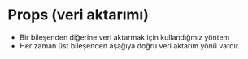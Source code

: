 # Props (veri aktarımı)

- Bir bileşenden diğerine veri aktarmak için kullandığmız yöntem
- Her zaman üst bileşenden aşağıya doğru veri aktarım yönü vardır.
